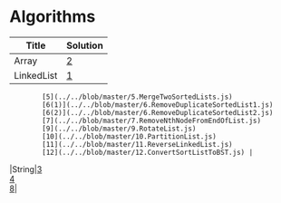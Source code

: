 # Algorithms

|Title|Solution|   
|-----|--------|
|Array|[2](../../blob/master/2.TwoSum.js)|
|LinkedList|[1](../../blob/master/1.AddTwoNums.js)  
            [5](../../blob/master/5.MergeTwoSortedLists.js)  
            [6(1)](../../blob/master/6.RemoveDuplicateSortedList1.js) 
            [6(2)](../../blob/master/6.RemoveDuplicateSortedList2.js)  
            [7](../../blob/master/7.RemoveNthNodeFromEndOfList.js)  
            [9](../../blob/master/9.RotateList.js)  
            [10](../../blob/master/10.PartitionList.js)  
            [11](../../blob/master/11.ReverseLinkedList.js)  
            [12](../../blob/master/12.ConvertSortListToBST.js) |
|String|[3](../../blob/master/3.LongestPalindromicSubstr.js)  
        [4](../../blob/master/4.LongestSubstrNoRepeatCharacters.js)  
        [8](../../blob/master/8.ReverseInteger.js)|
